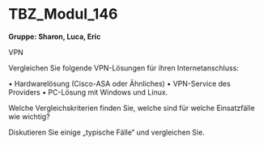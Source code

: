 # TBZ_Modul_146
**Gruppe: Sharon, Luca, Eric**

VPN 

Vergleichen Sie folgende VPN-Lösungen für ihren Internetanschluss:  

• Hardwarelösung (Cisco-ASA oder Ähnliches) 
• VPN-Service des Providers 
• PC-Lösung mit Windows und Linux.  

Welche Vergleichskriterien finden Sie, welche sind für welche Einsatzfälle wie wichtig? 

Diskutieren Sie einige „typische Fälle“ und vergleichen Sie. 

